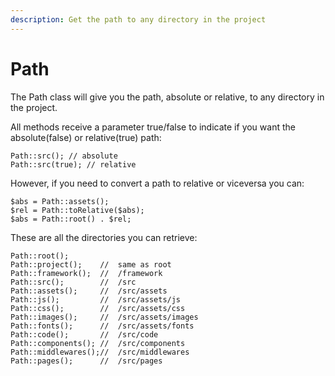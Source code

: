 ```yaml
---
description: Get the path to any directory in the project
---
```


# Path

The Path class will give you the path, absolute or relative, to any directory in the project.

All methods receive a parameter true/false to indicate if you want the absolute(false) or relative(true) path:

```
Path::src(); // absolute
Path::src(true); // relative
```

However, if you need to convert a path to relative or viceversa you can:

```
$abs = Path::assets();
$rel = Path::toRelative($abs);
$abs = Path::root() . $rel;
```

These are all the directories you can retrieve:

```
Path::root();
Path::project();    //  same as root
Path::framework();  //  /framework
Path::src();        //  /src
Path::assets();     //  /src/assets
Path::js();         //  /src/assets/js
Path::css();        //  /src/assets/css
Path::images();     //  /src/assets/images
Path::fonts();      //  /src/assets/fonts
Path::code();       //  /src/code
Path::components(); //  /src/components
Path::middlewares();//  /src/middlewares
Path::pages();      //  /src/pages
```
